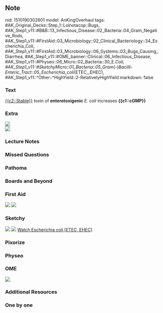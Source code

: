 ## Note
nid: 1510190302601
model: AnKingOverhaul
tags: #AK_Original_Decks::Step_1::Lolnotacop::Bugs, #AK_Step1_v11::#B&B::13_Infectious_Disease::02_Bacteria::04_Gram_Negative_Rods, #AK_Step1_v11::#FirstAid::03_Microbiology::02_Clinical_Bacteriology::34_Escherichia_Coli, #AK_Step1_v11::#FirstAid::03_Microbiology::06_Systems::03_Bugs_Causing_Diarrhea, #AK_Step1_v11::#OME_banner::Clinical::06_Infectious_Disease, #AK_Step1_v11::#Physeo::06_Micro::02_Bacteria::30_E._Coli, #AK_Step1_v11::#SketchyMicro::01_Bacteria::05_Gram_(-)_Bacilli_-_Enteric_Tract::05_Escherichia_coli_(ETEC,_EHEC), #AK_Step1_v11::^Other::^HighYield::2-RelativelyHighYield
markdown: false

### Text
<u>{{c2::Stable}}</u> toxin of <b>enterotoxigenic</b> <i>E.
coli</i> increases <b>{{c1::cGMP}}</b>

### Extra
<img src="paste-21814138896870.jpg">
<div><img src="paste-21586505629813.jpg"></div>

### Lecture Notes


### Missed Questions


### Pathoma


### Boards and Beyond


### First Aid
<img src="tmpaivxpcyn.png"> <img src="tmpkdcahfh4.png">

### Sketchy
<img src="paste-4754528796673%20(1).jpg"> <img src=
"paste-e31f6802de01f44013c033703396aea2b874d480.png"> <a href=
"https://dashboard.sketchy.com/study/medical/courses/medical-microbiology/units/medical-microbiology-bacteria/videos/medical-microbiology-bacteria-gram-negative-bacilli-enteric-tract-escherichia-coli-etec-ehec?utm_source=anki&utm_medium=partnership&utm_campaign=february_update&utm_content=medical">
Watch Escherichia coli (ETEC, EHEC)</a>

### Pixorize


### Physeo


### OME
<div class="ome-widget">
  <a href=
  "https://onlinemeded.org/spa/infectious-disease?ref=anki"><img src="_OME_AnkiFlashcards_Topic_3.png"></a>
</div>

### Additional Resources


### One by one

